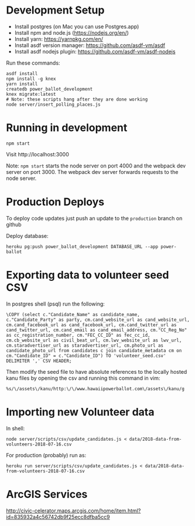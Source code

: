 # Development Setup

* Install postgres (on Mac you can use Postgres.app)
* Install npm and node.js (https://nodejs.org/en/)
* Install yarn: https://yarnpkg.com/en/
* Install asdf version manager: https://github.com/asdf-vm/asdf
* Install asdf nodejs plugin: https://github.com/asdf-vm/asdf-nodejs

Run these commands:

    asdf install
    npm install -g knex
    yarn install
    createdb power_ballot_development
    knex migrate:latest
    # Note: these scripts hang after they are done working
    node server/insert_polling_places.js

# Running in development

    npm start

Visit http://localhost:3000

Note: `npm start` starts the node server on port 4000 and the webpack dev server
on port 3000. The webpack dev server forwards requests to the node server.

# Production Deploys

To deploy code updates just push an update to the `production` branch on github

Deploy database:

    heroku pg:push power_ballot_development DATABASE_URL --app power-ballot

# Exporting data to volunteer seed CSV

In postgres shell (psql) run the following:

    \COPY (select c."Candidate_Name" as candidate_name, c."Candidate_Party" as party, cm.cand_website_url as cand_website_url, cm.cand_facebook_url as cand_facebook_url, cm.cand_twitter_url as cand_twitter_url, cm.cand_email as cand_email_address, cm."CC_Reg_No" as cc_registration_number, cm."FEC_CC_ID" as fec_cc_id, cm.cb_website_url as civil_beat_url, cm.lwv_website_url as lwv_url, cm.staradvertiser_url as staradvertiser_url, cm.photo_url as candidate_photo_url from candidates c join candidate_metadata cm on cm."Candidate_ID" = c."Candidate_ID") TO 'volunteer_seed.csv' DELIMITER ',' CSV HEADER;

Then modify the seed file to have absolute references to the locally hosted kanu files by opening the csv and running this command in vim:

    %s/\/assets\/kanu/http:\/\/www.hawaiipowerballot.com\/assets\/kanu/g

# Importing new Volunteer data

In shell:

    node server/scripts/csv/update_candidates.js < data/2018-data-from-volunteers-2018-07-16.csv

For production (probably) run as:

    heroku run server/scripts/csv/update_candidates.js < data/2018-data-from-volunteers-2018-07-16.csv

# ArcGIS Services

http://civic-celerator.maps.arcgis.com/home/item.html?id=835932a4c56742db9f25ecc8dfba5cc9
